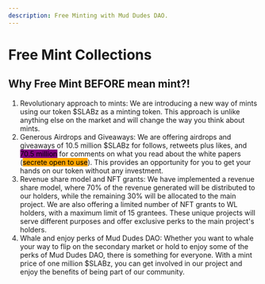 ```yaml
---
description: Free Minting with Mud Dudes DAO.
---
```


# Free Mint Collections

## Why Free Mint BEFORE mean mint?!

1. Revolutionary approach to mints: We are introducing a new way of mints using our token $SLABz as a minting token. This approach is unlike anything else on the market and will change the way you think about mints.
2. Generous Airdrops and Giveaways: We are offering airdrops and giveaways of 10.5 million $SLABz for follows, retweets plus likes, and <mark style="background-color:purple;">70.5 million</mark> for comments on what you read about the white papers (<mark style="background-color:orange;">secrete open to use</mark>). This provides an opportunity for you to get your hands on our token without any investment.
3. Revenue share model and NFT grants: We have implemented a revenue share model, where 70% of the revenue generated will be distributed to our holders, while the remaining 30% will be allocated to the main project. We are also offering a limited number of NFT grants to WL holders, with a maximum limit of 15 grantees. These unique projects will serve different purposes and offer exclusive perks to the main project's holders.
4. Whale and enjoy perks of Mud Dudes DAO: Whether you want to whale your way to flip on the secondary market or hold to enjoy some of the perks of Mud Dudes DAO, there is something for everyone. With a mint price of one million $SLABz, you can get involved in our project and enjoy the benefits of being part of our community.
